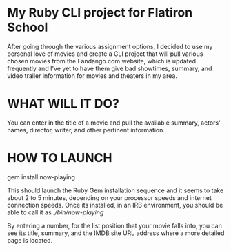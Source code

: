 # My Ruby CLI project for Flatiron School

After going through the various assignment options, I decided to use my personal love of movies and create a
CLI project that will pull various chosen movies from the Fandango.com website, which is updated frequently and I've yet
to have them give bad showtimes, summary, and video trailer information for movies and theaters in my area.

# WHAT WILL IT DO?

You can enter in the title of a movie and pull the available summary, actors' names, director, writer, and other
pertinent information.

# HOW TO LAUNCH

gem install now-playing

This should launch the Ruby Gem installation sequence and it seems to take about 2 to 5 minutes, depending on your
processor speeds and internet connection speeds. Once its installed, in an IRB environment, you should be able to call it
as *./bin/now-playing*

By entering a number, for the list position that your movie falls into, you can see its title, summary, and the IMDB site
URL address where a more detailed page is located.
